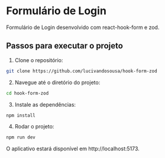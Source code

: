 # Formulário de Login

Formulário de Login desenvolvido com react-hook-form e zod.

## Passos para executar o projeto

1. Clone o repositório:

```bash
git clone https://github.com/lucivandosousa/hook-form-zod
```

2. Navegue até o diretório do projeto:

```bash
cd hook-form-zod
```

3. Instale as dependências:

```bash
npm install
```

4. Rodar o projeto:

```bash
npm run dev
```

O aplicativo estará disponível em http://localhost:5173.